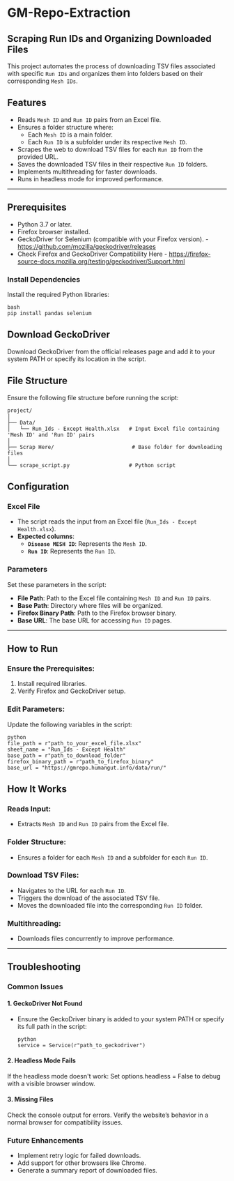 # GM-Repo-Extraction
## Scraping Run IDs and Organizing Downloaded Files

This project automates the process of downloading TSV files associated with specific `Run IDs` and organizes them into folders based on their corresponding `Mesh IDs`.

## Features

- Reads `Mesh ID` and `Run ID` pairs from an Excel file.
- Ensures a folder structure where:
  - Each `Mesh ID` is a main folder.
  - Each `Run ID` is a subfolder under its respective `Mesh ID`.
- Scrapes the web to download TSV files for each `Run ID` from the provided URL.
- Saves the downloaded TSV files in their respective `Run ID` folders.
- Implements multithreading for faster downloads.
- Runs in headless mode for improved performance.

---

## Prerequisites

- Python 3.7 or later.
- Firefox browser installed.
- GeckoDriver for Selenium (compatible with your Firefox version). - https://github.com/mozilla/geckodriver/releases
- Check Firefox and GeckoDriver Compatibility Here - https://firefox-source-docs.mozilla.org/testing/geckodriver/Support.html

### Install Dependencies

Install the required Python libraries:

```
bash
pip install pandas selenium
```

## Download GeckoDriver
Download GeckoDriver from the official releases page and add it to your system PATH or specify its location in the script.

## File Structure
Ensure the following file structure before running the script:

```
project/
│
├── Data/
│   └── Run_Ids - Except Health.xlsx   # Input Excel file containing 'Mesh ID' and 'Run ID' pairs
│
├── Scrap Here/                         # Base folder for downloading files
│
└── scrape_script.py                   # Python script
```

## Configuration

### Excel File
- The script reads the input from an Excel file (`Run_Ids - Except Health.xlsx`).
- **Expected columns**:
  - **`Disease MESH ID`**: Represents the `Mesh ID`.
  - **`Run ID`**: Represents the `Run ID`.

### Parameters
Set these parameters in the script:

- **File Path**: Path to the Excel file containing `Mesh ID` and `Run ID` pairs.
- **Base Path**: Directory where files will be organized.
- **Firefox Binary Path**: Path to the Firefox browser binary.
- **Base URL**: The base URL for accessing `Run ID` pages.

---

## How to Run

### Ensure the Prerequisites:
1. Install required libraries.
2. Verify Firefox and GeckoDriver setup.

### Edit Parameters:
Update the following variables in the script:
```
python
file_path = r"path_to_your_excel_file.xlsx"
sheet_name = "Run_Ids - Except Health"
base_path = r"path_to_download_folder"
firefox_binary_path = r"path_to_firefox_binary"
base_url = "https://gmrepo.humangut.info/data/run/"
```

## How It Works

### Reads Input:
- Extracts `Mesh ID` and `Run ID` pairs from the Excel file.

### Folder Structure:
- Ensures a folder for each `Mesh ID` and a subfolder for each `Run ID`.

### Download TSV Files:
- Navigates to the URL for each `Run ID`.
- Triggers the download of the associated TSV file.
- Moves the downloaded file into the corresponding `Run ID` folder.

### Multithreading:
- Downloads files concurrently to improve performance.

---

## Troubleshooting

### Common Issues

#### 1. GeckoDriver Not Found
- Ensure the GeckoDriver binary is added to your system PATH or specify its full path in the script:
  ```
  python
  service = Service(r"path_to_geckodriver")
  ```
#### 2. Headless Mode Fails
If the headless mode doesn't work:
Set options.headless = False to debug with a visible browser window.
#### 3. Missing Files
Check the console output for errors.
Verify the website’s behavior in a normal browser for compatibility issues.

### Future Enhancements
- Implement retry logic for failed downloads.
- Add support for other browsers like Chrome.
- Generate a summary report of downloaded files.
